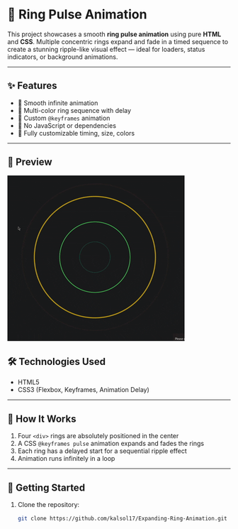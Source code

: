 # 🔵 Ring Pulse Animation

This project showcases a smooth **ring pulse animation** using pure **HTML** and **CSS**. Multiple concentric rings expand and fade in a timed sequence to create a stunning ripple-like visual effect — ideal for loaders, status indicators, or background animations.

---

## ✨ Features

- 🔄 Smooth infinite animation
- 🌈 Multi-color ring sequence with delay
- 🧪 Custom `@keyframes` animation
- 🚫 No JavaScript or dependencies
- 🎨 Fully customizable timing, size, colors

---

## 📸 Preview

![Preview](ring.gif)

 

## 🛠 Technologies Used

- HTML5
- CSS3 (Flexbox, Keyframes, Animation Delay)

---

## 🧪 How It Works

1. Four `<div>` rings are absolutely positioned in the center
2. A CSS `@keyframes pulse` animation expands and fades the rings
3. Each ring has a delayed start for a sequential ripple effect
4. Animation runs infinitely in a loop

---

## 🚀 Getting Started

1. Clone the repository:

   ```bash
   git clone https://github.com/kalsol17/Expanding-Ring-Animation.git                                                                           
